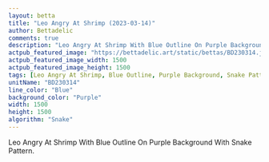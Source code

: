 ```yaml
---
layout: betta
title: "Leo Angry At Shrimp (2023-03-14)"
author: Bettadelic
comments: true
description: "Leo Angry At Shrimp With Blue Outline On Purple Background With Snake Pattern."
actpub_featured_image: "https://bettadelic.art/static/bettas/BD230314.jpg"
actpub_featured_image_width: 1500
actpub_featured_image_height: 1500
tags: [Leo Angry At Shrimp, Blue Outline, Purple Background, Snake Pattern, March 2023]
unitName: "BD230314"
line_color: "Blue"
background_color: "Purple"
width: 1500
height: 1500
algorithm: "Snake"
---
```


Leo Angry At Shrimp With Blue Outline On Purple Background With Snake Pattern.
